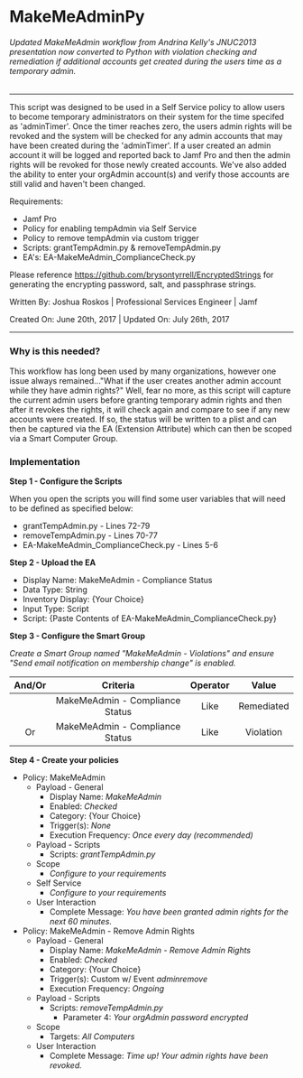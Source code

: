 # MakeMeAdminPy
###### Updated MakeMeAdmin workflow from Andrina Kelly's JNUC2013 presentation now converted to Python with violation checking and remediation if additional accounts get created during the users time as a temporary admin.
___
This script was designed to be used in a Self Service policy to allow users to become temporary administrators on their system for the time specifed as 'adminTimer'. Once the timer reaches zero, the users admin rights will be revoked and the system will be checked for any admin accounts that may have been created during the 'adminTimer'. If a user created an admin account it will be logged and reported back to Jamf Pro and then the admin rights will be revoked for those newly created accounts. We've also added the ability to enter your orgAdmin account(s) and verify those accounts are still valid and haven't been changed.

Requirements:
* Jamf Pro
* Policy for enabling tempAdmin via Self Service
* Policy to remove tempAdmin via custom trigger
* Scripts: grantTempAdmin.py & removeTempAdmin.py
* EA's: EA-MakeMeAdmin_ComplianceCheck.py

Please reference https://github.com/brysontyrrell/EncryptedStrings for generating the encrypting password, salt, and passphrase strings.


Written By: Joshua Roskos | Professional Services Engineer | Jamf

Created On: June 20th, 2017 | Updated On: July 26th, 2017
___

### Why is this needed?

This workflow has long been used by many organizations, however one issue always remained..."What if the user creates another admin account while they have admin rights?" Well, fear no more, as this script will capture the current admin users before granting temporary admin rights and then after it revokes the rights, it will check again and compare to see if any new accounts were created. If so, the status will be written to a plist and can then be captured via the EA (Extension Attribute) which can then be scoped via a Smart Computer Group.


### Implementation

**Step 1 - Configure the Scripts**

When you open the scripts you will find some user variables that will need to be defined as specified below:
* grantTempAdmin.py - Lines 72-79
* removeTempAdmin.py - Lines 70-77
* EA-MakeMeAdmin_ComplianceCheck.py - Lines 5-6

**Step 2 - Upload the EA**

* Display Name: MakeMeAdmin - Compliance Status
* Data Type: String
* Inventory Display: {Your Choice}
* Input Type: Script
* Script: {Paste Contents of EA-MakeMeAdmin_ComplianceCheck.py}

**Step 3 - Configure the Smart Group**

*Create a Smart Group named "MakeMeAdmin - Violations" and ensure "Send email notification on membership change" is enabled.*

| And/Or | Criteria | Operator | Value |
| :---: | :---: | :---: | :---: |
|   | MakeMeAdmin - Compliance Status | Like | Remediated |
| Or | MakeMeAdmin - Compliance Status | Like | Violation |

**Step 4 - Create your policies**

* Policy: MakeMeAdmin
  * Payload - General
    * Display Name: *MakeMeAdmin*
    * Enabled: *Checked*
    * Category: {Your Choice}
    * Trigger(s): *None*
    * Execution Frequency: *Once every day (recommended)*
  * Payload - Scripts
    * Scripts: *grantTempAdmin.py*
  * Scope
    * *Configure to your requirements*
  * Self Service
    * *Configure to your requirements*
  * User Interaction
    * Complete Message: *You have been granted admin rights for the next 60 minutes.*
* Policy: MakeMeAdmin - Remove Admin Rights
  * Payload - General
    * Display Name: *MakeMeAdmin - Remove Admin Rights*
    * Enabled: *Checked*
    * Category: {Your Choice}
    * Trigger(s): Custom w/ Event *adminremove*
    * Execution Frequency: *Ongoing*
  * Payload - Scripts
    * Scripts: *removeTempAdmin.py*
      * Parameter 4: *Your orgAdmin password encrypted*
  * Scope
    * Targets: *All Computers*
  * User Interaction
    * Complete Message: *Time up! Your admin rights have been revoked.*
    
